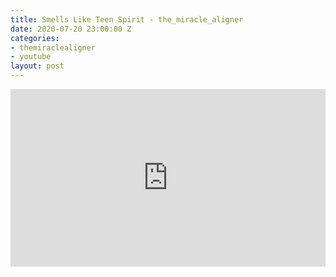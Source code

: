 ```yaml
---
title: Smells Like Teen Spirit - the_miracle_aligner
date: 2020-07-20 23:00:00 Z
categories:
- themiraclealigner
- youtube
layout: post
---
```


<style>.embed-container { position: relative; padding-bottom: 56.25%; height: 0; overflow: hidden; max-width: 100%; } .embed-container iframe, .embed-container object, .embed-container embed { position: absolute; top: 0; left: 0; width: 100%; height: 100%; }</style><div class='embed-container'><iframe src='https://www.youtube.com/embed/PbEKIW3pUUk' frameborder='0' allowfullscreen></iframe></div>
